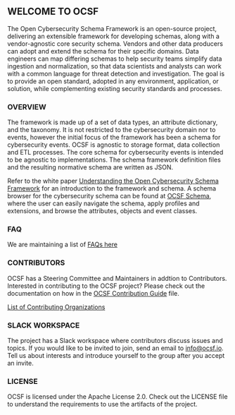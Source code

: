 ## WELCOME TO OCSF

The Open Cybersecurity Schema Framework is an open-source project, delivering an extensible framework for developing schemas, along with a vendor-agnostic core security schema.  Vendors and other data producers can adopt and extend the schema for their specific domains. Data engineers can map differing schemas to help security teams simplify data ingestion and normalization, so that data scientists and analysts can work with a common language for threat detection and investigation. The goal is to provide an open standard, adopted in any environment, application, or solution, while complementing existing security standards and processes.

### OVERVIEW
The framework is made up of a set of data types, an attribute dictionary, and the taxonomy. It is not restricted to the cybersecurity domain nor to events, however the initial focus of the framework has been a schema for cybersecurity events.  OCSF is agnostic to storage format, data collection and ETL processes.  The core schema for cybersecurity events is intended to be agnostic to implementations.  The schema framework definition files and the resulting normative schema are written as JSON.

Refer to the white paper [Understanding the Open Cybersecurity Schema Framework](https://github.com/ocsf/ocsf-docs/blob/main/Understanding%20OCSF.pdf) for an introduction to the framework and schema.  A schema browser for the cybersecurity schema can be found at [OCSF Schema](https://schema.ocsf.io), where the user can easily navigate the schema, apply profiles and extensions, and browse the attributes, objects and event classes.

### FAQ

We are maintaining a list of [FAQs here](https://github.com/ocsf/ocsf-docs/tree/main/FAQs) 

### CONTRIBUTORS

OCSF has a Steering Committee and Maintainers in addtion to Contributors.  Interested in contributing to the OCSF project?  Please check out the documentation on how in the [OCSF Contribution Guide](https://github.com/ocsf/ocsf-schema/blob/main/CONTRIBUTING.md) file.

[List of Contributing Organizations](https://github.com/ocsf/.github/blob/main/profile/Contributors.md)

### SLACK WORKSPACE

The project has a Slack workspace where contributors discuss issues and topics.  If you would like to be invited to join, send an email to info@ocsf.io.  Tell us about interests and introduce yourself to the group after you accept an invite.

### LICENSE

OCSF is licensed under the Apache License 2.0.  Check out the LICENSE file to understand the requirements to use the artifacts of the project.

<!--

**Here are some ideas to get you started:**

🙋‍♀️ A short introduction - what is your organization all about?
🌈 Contribution guidelines - how can the community get involved?
👩‍💻 Useful resources - where can the community find your docs? Is there anything else the community should know?
🍿 Fun facts - what does your team eat for breakfast?
🧙 Remember, you can do mighty things with the power of [Markdown](https://docs.github.com/github/writing-on-github/getting-started-with-writing-and-formatting-on-github/basic-writing-and-formatting-syntax)
-->
